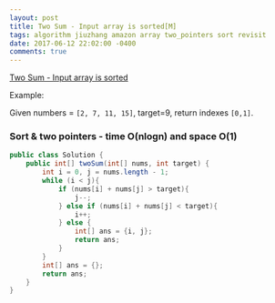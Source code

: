 ```yaml
---
layout: post
title: Two Sum - Input array is sorted[M]
tags: algorithm jiuzhang amazon array two_pointers sort revisit
date: 2017-06-12 22:02:00 -0400
comments: true
---
```

<a href="http://www.lintcode.com/en/problem/two-sum-input-array-is-sorted/" target="_blank">Two Sum - Input array is sorted</a>

Example:

Given numbers = `[2, 7, 11, 15]`, target=9, return indexes `[0,1]`.

### Sort & two pointers - time O(nlogn) and space O(1)

```java
public class Solution {
    public int[] twoSum(int[] nums, int target) {
        int i = 0, j = nums.length - 1;
        while (i < j){
            if (nums[i] + nums[j] > target){
                j--;
            } else if (nums[i] + nums[j] < target){
                i++;
            } else {
                int[] ans = {i, j};
                return ans;
            }
        }
        int[] ans = {};
        return ans; 
    }     
}
```
